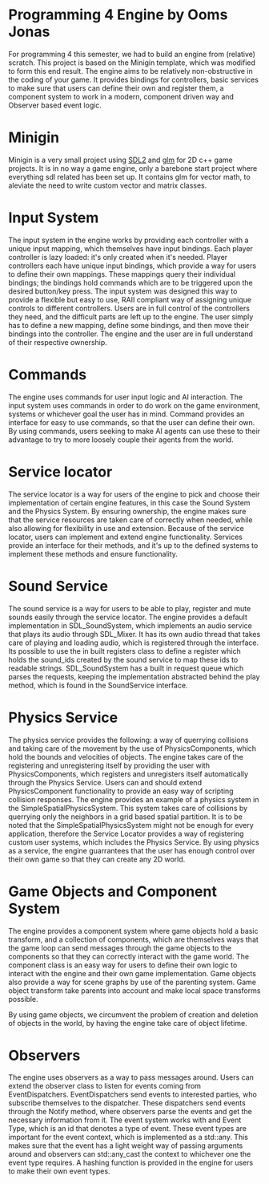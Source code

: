 # Programming 4 Engine by Ooms Jonas

For programming 4 this semester, we had to build an engine from (relative) scratch. This project is based on the Minigin template, which was modified to form this end result. The engine aims to be relatively non-obstructive in the coding of your game. It provides bindings for controllers, basic services to make sure that users can define their own and register them, a component system to work in a modern, component driven way and Observer based event logic. 

# Minigin

Minigin is a very small project using [SDL2](https://www.libsdl.org/) and [glm](https://github.com/g-truc/glm) for 2D c++ game projects. It is in no way a game engine, only a barebone start project where everything sdl related has been set up. It contains glm for vector math, to aleviate the need to write custom vector and matrix classes.


# Input System
The input system in the engine works by providing each controller with a unique input mapping, which themselves have input bindings. Each player controller is lazy loaded: it's only created when it's needed. Player controllers each have unique input bindings, which provide a way for users to define their own mappings. These mappings query their individual bindings; the bindings hold commands which are to be triggered upon the desired button/key press. The input system was designed this way to provide a flexible but easy to use, RAII compliant way of assigning unique controls to different controllers. Users are in full control of the controllers they need, and the difficult parts are left up to the engine. The user simply has to define a new mapping, define some bindings, and then move their bindings into the controller. The engine and the user are in full understand of their respective ownership.

# Commands

The engine uses commands for user input logic and AI interaction. The input system uses commands in order to do work on the game environment, systems or whichever goal the user has in mind. Command provides an interface for easy to use commands, so that the user can define their own. By using commands, users seeking to make AI agents can use these to their advantage to try to more loosely couple their agents from the world.

# Service locator
The service locator is a way for users of the engine to pick and choose their implementation of certain engine features, in this case the Sound System and the Physics System. By ensuring ownership, the engine makes sure that the service resources are taken care of correctly when needed, while also allowing for flexibility in use and extension. Because of the service locator, users can implement and extend engine functionality. Services provide an interface for their methods, and it's up to the defined systems to implement these methods and ensure functionality.

# Sound Service
The sound service is a way for users to be able to play, register and mute sounds easily through the service locator. The engine provides a default implementation in SDL_SoundSystem, which implements an audio service that plays its audio through SDL_Mixer. It has its own audio thread that takes care of playing and loading audio, which is registered through the interface. Its possible to use the in built registers class to define a register which holds the sound_ids created by the sound service to map these ids to readable strings. SDL_SoundSystem has a built in request queue which parses the requests, keeping the implementation abstracted behind the play method, which is found in the SoundService interface.

# Physics Service 
The physics service provides the following: a way of querrying collisions and taking care of the movement by the use of PhysicsComponents, which hold the bounds and velocities of objects. The engine takes care of the registering and unregistering itself by providing the user with PhysicsComponents, which registers and unregisters itself automatically through the Physics Service. Users can and should extend PhysicsComponent functionality to provide an easy way of scripting collision responses. 
The engine provides an example of a physics system in the SimpleSpatialPhysicsSystem. This system takes care of collisions by querrying only the neighbors in a grid based spatial partition. It is to be noted that the SimpleSpatialPhysicsSystem might not be enough for every application, therefore the Service Locator provides a way of registering custom user systems, which includes the Physics Service. By using physics as a service, the engine guarrantees that the user has enough control over their own game so that they can create any 2D world.

# Game Objects and Component System
The engine provides a component system where game objects hold a basic transform, and a collection of components, which are themselves ways that the game loop can send messages through the game objects to the components so that they can correctly interact with the game world. The component class is an easy way for users to define their own logic to interact with the engine and their own game implementation. Game objects also provide a way for scene graphs by use of the parenting system. Game object transform take parents into account and make local space transforms possible.

By using game objects, we circumvent the problem of creation and deletion of objects in the world, by having the engine take care of object lifetime.

# Observers
The engine uses observers as a way to pass messages around. Users can extend the observer class to listen for events coming from EventDispatchers. EventDispatchers send events to interested parties, who subscribe themselves to the dispatcher. These dispatchers send events through the Notify method, where observers parse the events and get the necessary information from it. The event system works with and Event Type, which is an id that denotes a type of event. These event types are important for the event context, which is implemented as a std::any. This makes sure that the event has a light weight way of passing arguments around and observers can std::any_cast the context to whichever one the event type requires. A hashing function is provided in the engine for users to make their own event types.  
